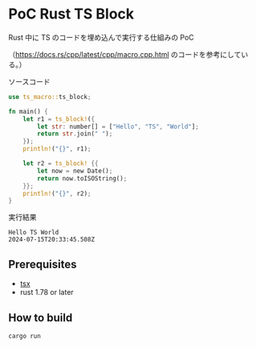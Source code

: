 # PoC Rust TS Block

Rust 中に TS のコードを埋め込んで実行する仕組みの PoC

（https://docs.rs/cpp/latest/cpp/macro.cpp.html のコードを参考にしている。）


ソースコード
```rust
use ts_macro::ts_block;

fn main() {
    let r1 = ts_block!({
        let str: number[] = ["Hello", "TS", "World"];
        return str.join(" ");
    });
    println!("{}", r1);

    let r2 = ts_block! {{
        let now = new Date();
        return now.toISOString();
    }};
    println!("{}", r2);
}
```

実行結果
```
Hello TS World
2024-07-15T20:33:45.508Z
```

## Prerequisites

* [tsx](https://www.npmjs.com/package/tsx)
* rust 1.78 or later

## How to build

```
cargo run
```
